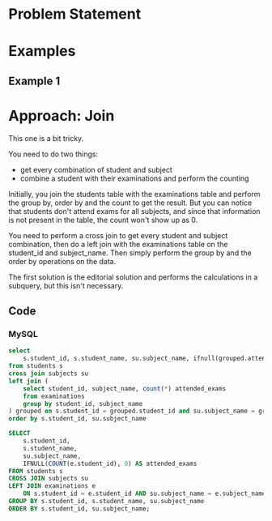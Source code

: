 # Problem Statement

# Examples
## Example 1

# Approach: Join
This one is a bit tricky.

You need to do two things: 
- get every combination of student and subject 
- combine a student with their examinations and  perform the counting

Initially, you join the students table with the examinations table and perform the group by, order by and the count to get the result.
But you can notice that students don't attend exams for all subjects, and since that information is not present in the table, the count won't show up as 0.

You need to perform a cross join to get every student and subject combination, then do a left join with the examinations table on the student_id and subject_name. Then simply perform the group by and the order by operations on the data.

The first solution is the editorial solution and performs the calculations in a subquery, but this isn't necessary.
## Code
### MySQL
```sql
select
    s.student_id, s.student_name, su.subject_name, ifnull(grouped.attended_exams, 0) attended_exams
from students s
cross join subjects su
left join (
    select student_id, subject_name, count(*) attended_exams
    from examinations
    group by student_id, subject_name
) grouped on s.student_id = grouped.student_id and su.subject_name = grouped.subject_name
order by s.student_id, su.subject_name
```
```sql
SELECT 
    s.student_id, 
    s.student_name, 
    su.subject_name, 
    IFNULL(COUNT(e.student_id), 0) AS attended_exams
FROM students s
CROSS JOIN subjects su
LEFT JOIN examinations e 
    ON s.student_id = e.student_id AND su.subject_name = e.subject_name
GROUP BY s.student_id, s.student_name, su.subject_name
ORDER BY s.student_id, su.subject_name;
```